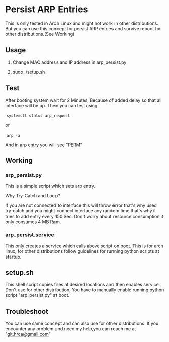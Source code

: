 # Persist ARP Entries

This is only tested in Arch Linux and might not work in other distributions. But you can use this concept for  persist ARP entries and survive reboot for other distributions.(See Working)

## Usage

1. Change MAC address and IP address in arp_persist.py

2. sudo ./setup.sh

## Test

After booting system wait for 2 Minutes, Because of added delay so that all interface will be up. Then you can test using

​	```systemctl status arp_request```

or

​	```arp -a```

And in arp entry you will see "PERM"

## Working

### arp_persist.py

This is a simple script which sets arp entry.

Why Try-Catch and Loop?

If you are not connected to interface this will throw error that's why used try-catch and you might connect interface any random time that's why it tries to add entry every 150 Sec. Don't worry about resource consumption it only consumes 4 MB Ram.

### arp_persist.service

This only creates a service which calls above script on boot. This is for arch linux, for other distributions follow guidelines for running python scripts at startup.

## setup.sh

This shell script copies files at desired locations and then enables service. Don't use for other distribution, You have to manually enable running python script "arp_persist.py" at boot.

## Troubleshoot

You can use same concept and can also use for other distributions. If you encounter any problem and  need my help,you can reach me at "git.hrca@gmail.com"
